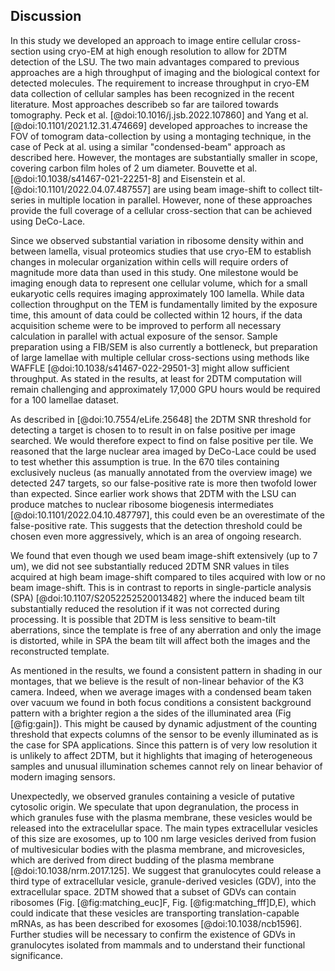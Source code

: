 ## Discussion

In this study we developed an approach to image entire cellular cross-section using cryo-EM at high enough resolution to allow for 2DTM detection of the LSU. The two main advantages compared to previous approaches are a high throughput of imaging and the biological context for detected molecules. The requirement to increase throughput in cryo-EM data collection of cellular samples has been recognized in the recent literature. Most approaches describeb so far are tailored towards tomography. Peck et al. [@doi:10.1016/j.jsb.2022.107860] and Yang et al.[@doi:10.1101/2021.12.31.474669] developed approaches to increase the FOV of tomogram data-collection by using a montaging technique, in the case of Peck at al. using a similar "condensed-beam" approach as described here. However, the montages are substantially smaller in scope, covering carbon film holes of 2 um diameter. Bouvette et al. [@doi:10.1038/s41467-021-22251-8] and Eisenstein et al. [@doi:10.1101/2022.04.07.487557] are using beam image-shift to collect tilt-series in multiple location in parallel. However, none of these approaches provide the full coverage of a cellular cross-section that can be achieved using DeCo-Lace.

Since we observed substantial variation in ribosome density within and between lamella, visual proteomics studies that use cryo-EM to establish changes in molecular organization within cells will require orders of magnitude more data than used in this study. One milestone would be imaging enough data to represent one cellular volume, which for a small eukaryotic cells requires imaging approximately 100 lamella. While data collection throughput on the TEM is fundamentally limited by the exposure time, this amount of data could be collected within 12 hours, if the data acquisition scheme were to be improved to perform all necessary calculation in parallel with actual exposure of the sensor. Sample preparation using a FIB/SEM is also currently a bottleneck, but preparation of large lamellae with multiple cellular cross-sections using methods like WAFFLE [@doi:10.1038/s41467-022-29501-3] might allow sufficient throughput. As stated in the results, at least for 2DTM computation will remain challenging and approximately 17,000 GPU hours would be required for a 100 lamellae dataset. 

As described in [@doi:10.7554/eLife.25648] the 2DTM SNR threshold for detecting a target is chosen to to result in on false positive per image searched. We would therefore expect to find on false positive per tile. We reasoned that the large nuclear area imaged by DeCo-Lace could be used to test whether this assumption is true. In the 670 tiles containing exclusively nucleus (as manually annotated from the overview image) we detected 247 targets, so our false-positive rate is more then twofold lower than expected. Since earlier work shows that 2DTM with the LSU can produce matches to nuclear ribosome biogenesis intermediates [@doi:10.1101/2022.04.10.487797], this could even be an overestimate of the false-positive rate. This suggests that the detection threshold could be chosen even more aggressively, which is an area of ongoing research.

We found that even though we used beam image-shift extensively (up to 7 um), we did not see substantially reduced 2DTM SNR values in tiles acquired at high beam image-shift compared to tiles acquired with low or no beam image-shift. This is in contrast to reports in single-particle analysis (SPA) [@doi:10.1107/S2052252520013482] where the induced beam tilt substantially reduced the resolution if it was not corrected during processing. It is possible that 2DTM is less sensitive to beam-tilt aberrations, since the template is free of any aberration and only the image is distorted, while in SPA the beam tilt will affect both the images and the reconstructed template.

As mentioned in the results, we found a consistent pattern in shading in our montages, that we believe is the result of non-linear behavior of the K3 camera. Indeed, when we average images with a condensed beam taken over vacuum we found in both focus conditions a consistent background pattern with a brighter region a the sides of the illuminated area (Fig [@fig:gain]). This might be caused by dynamic adjustment of the counting threshold that expects columns of the sensor to be evenly illuminated as is the case for SPA applications. Since this pattern is of very low resolution it is unlikely to affect 2DTM, but it highlights that imaging of heterogeneous samples and unusual illumination schemes cannot rely on linear behavior of modern imaging sensors.

Unexpectedly, we observed granules containing a vesicle of putative cytosolic origin. We speculate that upon degranulation, the process in which granules fuse with the plasma membrane, these vesicles would be released into the extracelullar space. The main types extracellular vesicles of this size are exosomes, up to 100 nm large vesicles derived from fusion of multivesicular bodies with the plasma membrane, and microvesicles, which are derived from direct budding of the plasma membrane [@doi:10.1038/nrm.2017.125]. We suggest that granulocytes could release a third type of extracellular vesicle, granule-derived vesicles (GDV), into the extracellular space. 2DTM showed that a subset of GDVs can contain ribosomes (Fig. [@fig:matching_euc]F, Fig. [@fig:matching_fff]D,E), which could indicate that these vesicles are transporting translation-capable mRNAs, as has been described for exosomes [@doi:10.1038/ncb1596]. Further studies will be necessary to confirm the existence of GDVs in granulocytes isolated from mammals and to understand their functional significance.

